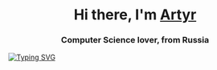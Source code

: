 <h1 align="center">Hi there, I'm <a href="https://www.instagram.com/artidasik/" target="_blank">Artyr</a> 
<h3 align="center">Computer Science lover, from Russia </h3>
  
[![Typing SVG](https://readme-typing-svg.herokuapp.com?color=%2336BCF7&lines=information+technology+professional)](https://git.io/typing-svg)
